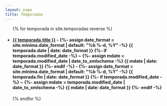 ```yaml
---
layout: page
title: Temporadas
---
```


<ul>
  {% for temporada in site.temporadas reverse %}
    <li>
      <h4><a href="{{ temporada.url }}">{{ temporada.title }}</a> - {%- assign date_format = site.minima.date_format | default: "%b %-d, %Y" -%}
        <time class="dt-published" datetime="{{ temporada.date | date_to_xmlschema }}" itemprop="datePublished">
        {{ temporada.date | date: date_format }}
        </time>
        {%- if temporada.modified_date -%}
        ~ 
        {%- assign mdate = temporada.modified_date | date_to_xmlschema -%}
        <time class="dt-modified" datetime="{{ mdate }}" itemprop="dateModified">
            {{ mdate | date: date_format }}
        </time>
        {%- endif -%} - {%- assign date_format = site.minima.date_format | default: "%b %-d, %Y" -%}
        <time class="dt-published" datetime="{{ temporada.fin | date_to_xmlschema }}" itemprop="datePublished">
        {{ temporada.fin | date: date_format }}
        </time>
        {%- if temporada.modified_date -%}
        ~ 
        {%- assign mdate = temporada.modified_date | date_to_xmlschema -%}
        <time class="dt-modified" datetime="{{ mdate }}" itemprop="dateModified">
            {{ mdate | date: date_format }}
        </time>
        {%- endif -%}</h4>
    </li>
  {% endfor %}
</ul>